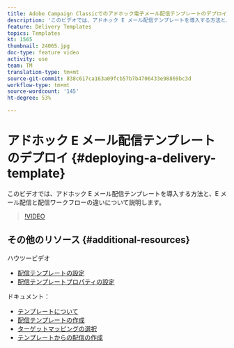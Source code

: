 ```yaml
---
title: Adobe Campaign Classicでのアドホック電子メール配信テンプレートのデプロイ
description: 'このビデオでは、アドホック E メール配信テンプレートを導入する方法と、E メール配信と配信ワークフローの違いについて説明します。 '
feature: Delivery Templates
topics: Templates
kt: 1565
thumbnail: 24065.jpg
doc-type: feature video
activity: use
team: TM
translation-type: tm+mt
source-git-commit: 838c617ca163a09fcb57b7b4706433e98869bc3d
workflow-type: tm+mt
source-wordcount: '145'
ht-degree: 53%

---
```



# アドホック E メール配信テンプレートのデプロイ {#deploying-a-delivery-template}

このビデオでは、アドホック E メール配信テンプレートを導入する方法と、E メール配信と配信ワークフローの違いについて説明します。

>[!VIDEO](https://video.tv.adobe.com/v/24065?quality=12)

## その他のリソース {#additional-resources}

ハウツービデオ
* [配信テンプレートの設定](/help/sending-messages/using-delivery-templates/configuring-a-delivery-template.md)
* [配信テンプレートプロパティの設定](/help/sending-messages/using-delivery-templates/setting-delivery-template-properties.md)

ドキュメント：

* [テンプレートについて](https://docs.campaign.adobe.com/doc/AC/en/DLV_Using_delivery_templates_About_templates.html)
* [配信テンプレートの作成](https://docs.campaign.adobe.com/doc/AC/en/DLV_Using_delivery_templates_Creating_a_delivery_template.html)
* [ターゲットマッピングの選択](https://docs.campaign.adobe.com/doc/AC/en/DLV_Using_delivery_templates_Selecting_a_target_mapping.html)
* [テンプレートからの配信の作成](https://docs.campaign.adobe.com/doc/AC/en/DLV_Using_delivery_templates_Creating_a_delivery_from_a_template.html)
